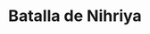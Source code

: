 ﻿---
title: "Batalla de Nihriya"
permalink: periodes_214.html
layout: periode
dataInici: -1230
sidebar: periodes
pares:
  - id: 212
    title: "Imperio Hitita"
    dataInici: "(-1600)"
    dataFi: "(-1178)"

  - id: 215
    title: "Imperio Asirio Medio"
    dataInici: "(-1392)"
    dataFi: "(-1056)"

fills:
jocsPrincipals:
jocsEscenaris:
jocsEpoca:
  - title: "Chariots of Fire"
    bggId: 39932
    escenari: "Nihriya"

jocsEpocaEscenaris:
---
